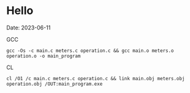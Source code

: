 # Hello
Date: 2023-06-11

GCC
```
gcc -Os -c main.c meters.c operation.c && gcc main.o meters.o operation.o -o main_program
```

CL
```
cl /O1 /c main.c meters.c operation.c && link main.obj meters.obj operation.obj /OUT:main_program.exe

```



